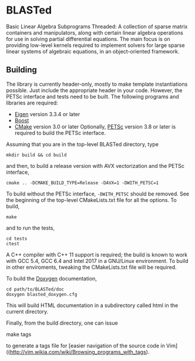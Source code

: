 BLASTed
=======

Basic Linear Algebra Subprograms Threaded: A collection of sparse matrix containers and manipulators, along with certain linear algebra operations for use in solving partial differential equations. The main focus is on providing low-level kernels required to implement solvers for large sparse linear systems of algebraic equations, in an object-oriented framework.

Building
--------
The library is currently header-only, mostly to make template instantiations possible. Just include the appropriate header in your code. However, the PETSc interface and tests need to be built. The following programs and libraries are required:
- [Eigen](http://eigen.tuxfamily.org) version 3.3.4 or later
- [Boost](http://www.boost.org/)
- [CMake](https://cmake.org/) version 3.0 or later
Optionally, [PETSc](http://www.mcs.anl.gov/petsc/) version 3.8 or later is required to build the PETSc interface.

Assuming that you are in the top-level BLASTed directory, type

    mkdir build && cd build

and then, to build a release version with AVX vectorization and the PETSc interface,

	cmake .. -DCMAKE_BUILD_TYPE=Release -DAVX=1 -DWITH_PETSC=1

To build without the PETSc interface, `-DWITH_PETSC` should be removed. See the beginning of the top-level CMakeLists.txt file for all the options. To build,

    make

and to run the tests,

	cd tests
	ctest

A C++ compiler with C++ 11 support is required; the build is known to work with GCC 5.4, GCC 6.4 and Intel 2017 in a GNU/Linux environment. To build in other enviroments, tweaking the CMakeLists.txt file will be required.

To build the [Doxygen](http://www.stack.nl/~dimitri/doxygen/) documentation,

    cd path/to/BLASTed/doc
    doxygen blasted_doxygen.cfg

This will build HTML documentation in a subdirectory called html in the current directory.

Finally, from the build directory, one can issue

   make tags
   
to generate a tags file for [easier navigation of the source code in Vim]((http://vim.wikia.com/wiki/Browsing_programs_with_tags).

